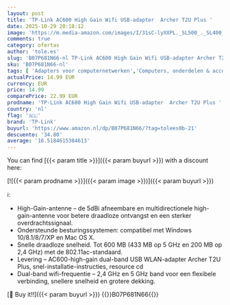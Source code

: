 ```yaml
---
layout: post
title: 'TP-Link AC600 High Gain Wifi USB-adapter  Archer T2U Plus '
date: 2025-10-29 20:18:12
image: 'https://m.media-amazon.com/images/I/31sC-lyXXPL._SL500_._SL400_.jpg'
comments: true
category: ofertas
author: 'tole.es'
slug: 'B07P681N66-nl TP-Link AC600 High Gain Wifi USB-adapter Archer T2U Plus'
sku: 'B07P681N66-nl'
tags: [ 'Adapters voor computernetwerken','Computers, onderdelen & accessoires','Elektronica','Netwerkapparaten','USB-netwerkadapters','tp-link','🇳🇱', ]
actualPrice: 14.99 EUR
currency: EUR
price: 14.99
comparePrice: 22.99 EUR
prodname: 'TP-Link AC600 High Gain Wifi USB-adapter  Archer T2U Plus '
country: 'nl'
flag: '🇳🇱'
brand: 'TP-Link'
buyurl: 'https://www.amazon.nl/dp/B07P681N66/?tag=tolees0b-21'
descuento: '34.80'
average: '16.5184615384613'
---
```


You can find [{{< param title >}}]({{< param buyurl >}}) with a discount here:

[![{{< param prodname >}}]({{< param image >}})]({{< param buyurl >}})

ℹ️:

- High-Gain-antenne – de 5dBi afneembare en multidirectionele high-gain-antenne voor betere draadloze ontvangst en een sterker overdrachtssignaal.
- Ondersteunde besturingssystemen: compatibel met Windows 10/8.1/8/7/XP en Mac OS X.
- Snelle draadloze snelheid. Tot 600 MB (433 MB op 5 GHz en 200 MB op 2,4 GHz) met de 802.11ac-standaard.
- Levering – AC600-high-gain dual-band USB WLAN-adapter Archer T2U Plus, snel-installatie-instructies, resource cd
- Dual-band wifi-frequentie – 2,4 GHz en 5 GHz band voor een flexibele verbinding, snellere snelheid en grotere dekking.

[🛒 Buy it!!]({{< param buyurl >}})
{{<world>}}B07P681N66{{</world>}}
